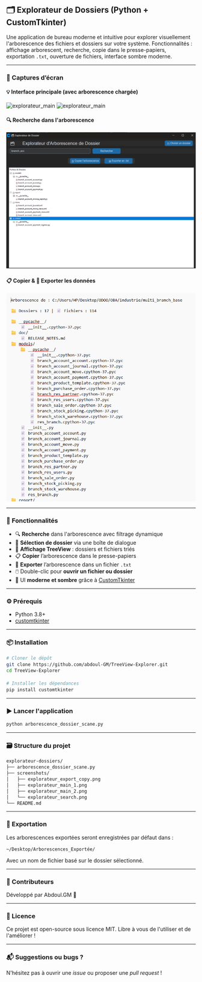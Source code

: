 ## 🗂️ Explorateur de Dossiers (Python + CustomTkinter)

Une application de bureau moderne et intuitive pour explorer visuellement l'arborescence des fichiers et dossiers sur votre système.
Fonctionnalités : affichage arborescent, recherche, copie dans le presse-papiers, exportation `.txt`, ouverture de fichiers, interface sombre moderne.

---

### 📸 Captures d’écran

#### 💡 Interface principale (avec arborescence chargée)

![explorateur\_main](screenshots/main_1.png)
![explorateur\_main](screenshots/main_2.png)

#### 🔍 Recherche dans l'arborescence

![explorateur\_search](screenshots/explorateur_search.png)

#### 📋 Copier & 📝 Exporter les données

![explorateur\_export\_copy](screenshots/explorateur_export_copy.png)

---

### 🚀 Fonctionnalités

* 🔍 **Recherche** dans l'arborescence avec filtrage dynamique
* 📂 **Sélection de dossier** via une boîte de dialogue
* 📄 **Affichage TreeView** : dossiers et fichiers triés
* 📋 **Copier** l’arborescence dans le presse-papiers
* 📝 **Exporter** l’arborescence dans un fichier `.txt`
* 🖱️ Double-clic pour **ouvrir un fichier ou dossier**
* 🎨 UI **moderne et sombre** grâce à [CustomTkinter](https://github.com/TomSchimansky/CustomTkinter)

---

### ⚙️ Prérequis

* Python 3.8+
* [customtkinter](https://github.com/TomSchimansky/CustomTkinter)

---

### 📦 Installation

```bash
# Cloner le dépôt
git clone https://github.com/abdoul-GM/TreeView-Explorer.git
cd TreeView-Explorer

# Installer les dépendances
pip install customtkinter
```

---

### ▶️ Lancer l'application

```bash
python arborescence_dossier_scane.py
```

---

### 🗃️ Structure du projet

```
explorateur-dossiers/
├── arborescence_dossier_scane.py
├── screenshots/
│   ├── explorateur_export_copy.png
│   ├── explorateur_main_1.png
│   ├── explorateur_main_2.png
│   └── explorateur_search.png
└── README.md
```

---

### 📁 Exportation

Les arborescences exportées seront enregistrées par défaut dans :

```
~/Desktop/Arborescences_Exportée/
```

Avec un nom de fichier basé sur le dossier sélectionné.

---

### 🙌 Contributeurs

Développé par Abdoul.GM 🚀

---

### 📄 Licence

Ce projet est open-source sous licence MIT. Libre à vous de l'utiliser et de l'améliorer !

---

### 📬 Suggestions ou bugs ?

N'hésitez pas à ouvrir une *issue* ou proposer une *pull request* !

